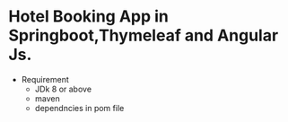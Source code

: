 # Hotel Booking App in Springboot,Thymeleaf and Angular Js.

- Requirement
    - JDk 8 or above
    - maven 
    - dependncies in pom file       
